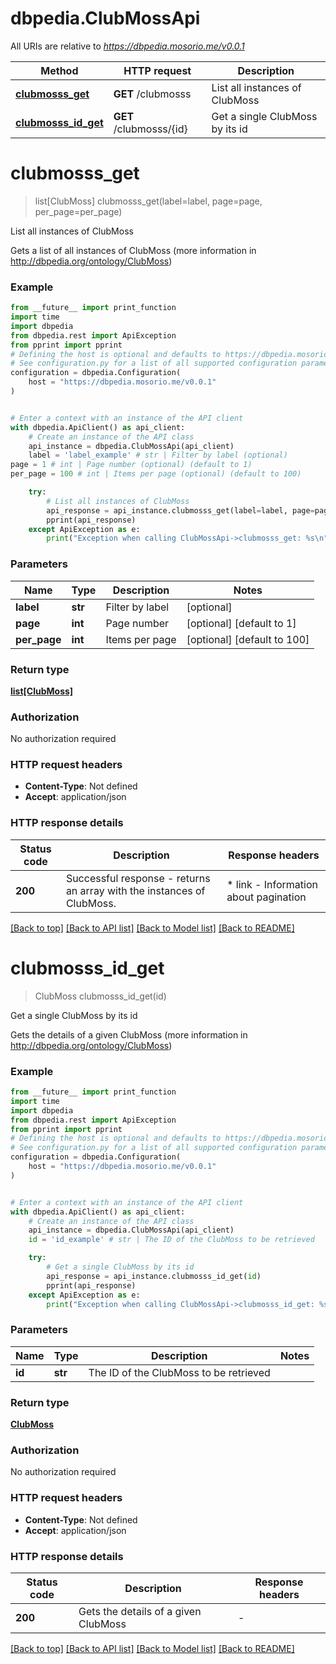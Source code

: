 # dbpedia.ClubMossApi

All URIs are relative to *https://dbpedia.mosorio.me/v0.0.1*

Method | HTTP request | Description
------------- | ------------- | -------------
[**clubmosss_get**](ClubMossApi.md#clubmosss_get) | **GET** /clubmosss | List all instances of ClubMoss
[**clubmosss_id_get**](ClubMossApi.md#clubmosss_id_get) | **GET** /clubmosss/{id} | Get a single ClubMoss by its id


# **clubmosss_get**
> list[ClubMoss] clubmosss_get(label=label, page=page, per_page=per_page)

List all instances of ClubMoss

Gets a list of all instances of ClubMoss (more information in http://dbpedia.org/ontology/ClubMoss)

### Example

```python
from __future__ import print_function
import time
import dbpedia
from dbpedia.rest import ApiException
from pprint import pprint
# Defining the host is optional and defaults to https://dbpedia.mosorio.me/v0.0.1
# See configuration.py for a list of all supported configuration parameters.
configuration = dbpedia.Configuration(
    host = "https://dbpedia.mosorio.me/v0.0.1"
)


# Enter a context with an instance of the API client
with dbpedia.ApiClient() as api_client:
    # Create an instance of the API class
    api_instance = dbpedia.ClubMossApi(api_client)
    label = 'label_example' # str | Filter by label (optional)
page = 1 # int | Page number (optional) (default to 1)
per_page = 100 # int | Items per page (optional) (default to 100)

    try:
        # List all instances of ClubMoss
        api_response = api_instance.clubmosss_get(label=label, page=page, per_page=per_page)
        pprint(api_response)
    except ApiException as e:
        print("Exception when calling ClubMossApi->clubmosss_get: %s\n" % e)
```

### Parameters

Name | Type | Description  | Notes
------------- | ------------- | ------------- | -------------
 **label** | **str**| Filter by label | [optional] 
 **page** | **int**| Page number | [optional] [default to 1]
 **per_page** | **int**| Items per page | [optional] [default to 100]

### Return type

[**list[ClubMoss]**](ClubMoss.md)

### Authorization

No authorization required

### HTTP request headers

 - **Content-Type**: Not defined
 - **Accept**: application/json

### HTTP response details
| Status code | Description | Response headers |
|-------------|-------------|------------------|
**200** | Successful response - returns an array with the instances of ClubMoss. |  * link - Information about pagination <br>  |

[[Back to top]](#) [[Back to API list]](../README.md#documentation-for-api-endpoints) [[Back to Model list]](../README.md#documentation-for-models) [[Back to README]](../README.md)

# **clubmosss_id_get**
> ClubMoss clubmosss_id_get(id)

Get a single ClubMoss by its id

Gets the details of a given ClubMoss (more information in http://dbpedia.org/ontology/ClubMoss)

### Example

```python
from __future__ import print_function
import time
import dbpedia
from dbpedia.rest import ApiException
from pprint import pprint
# Defining the host is optional and defaults to https://dbpedia.mosorio.me/v0.0.1
# See configuration.py for a list of all supported configuration parameters.
configuration = dbpedia.Configuration(
    host = "https://dbpedia.mosorio.me/v0.0.1"
)


# Enter a context with an instance of the API client
with dbpedia.ApiClient() as api_client:
    # Create an instance of the API class
    api_instance = dbpedia.ClubMossApi(api_client)
    id = 'id_example' # str | The ID of the ClubMoss to be retrieved

    try:
        # Get a single ClubMoss by its id
        api_response = api_instance.clubmosss_id_get(id)
        pprint(api_response)
    except ApiException as e:
        print("Exception when calling ClubMossApi->clubmosss_id_get: %s\n" % e)
```

### Parameters

Name | Type | Description  | Notes
------------- | ------------- | ------------- | -------------
 **id** | **str**| The ID of the ClubMoss to be retrieved | 

### Return type

[**ClubMoss**](ClubMoss.md)

### Authorization

No authorization required

### HTTP request headers

 - **Content-Type**: Not defined
 - **Accept**: application/json

### HTTP response details
| Status code | Description | Response headers |
|-------------|-------------|------------------|
**200** | Gets the details of a given ClubMoss |  -  |

[[Back to top]](#) [[Back to API list]](../README.md#documentation-for-api-endpoints) [[Back to Model list]](../README.md#documentation-for-models) [[Back to README]](../README.md)

